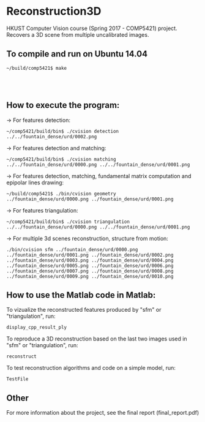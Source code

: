 Reconstruction3D
================
HKUST Computer Vision course (Spring 2017 - COMP5421) project. 
<br />
Recovers a 3D scene from multiple uncalibrated images. 

To compile and run on Ubuntu 14.04
----------------------------------
```
~/build/comp5421$ make
```
<br />
<br />

How to execute the program:
---------------------------
-> For features detection:
```
~/comp5421/build/bin$ ./cvision detection ../../fountain_dense/urd/0002.png
```
-> For features detection and matching:
```
~/comp5421/build/bin$ ./cvision matching ../../fountain_dense/urd/0000.png ../../fountain_dense/urd/0001.png
```
-> For features detection, matching, fundamental matrix computation and epipolar lines drawing:<br />
```
~/build/comp5421$ ./bin/cvision geometry ../fountain_dense/urd/0000.png ../fountain_dense/urd/0001.png
```
-> For features triangulation:
```
~/comp5421/build/bin$ ./cvision triangulation ../../fountain_dense/urd/0000.png ../../fountain_dense/urd/0001.png
```
-> For multiple 3d scenes reconstruction, structure from motion:
```
./bin/cvision sfm ../fountain_dense/urd/0000.png ../fountain_dense/urd/0001.png ../fountain_dense/urd/0002.png ../fountain_dense/urd/0003.png ../fountain_dense/urd/0004.png ../fountain_dense/urd/0005.png ../fountain_dense/urd/0006.png ../fountain_dense/urd/0007.png ../fountain_dense/urd/0008.png ../fountain_dense/urd/0009.png ../fountain_dense/urd/0010.png
```

How to use the Matlab code in Matlab:
-------------------------------------
To vizualize the reconstructed features produced by "sfm" or "triangulation", run:
```
display_cpp_result_ply
```
To reproduce a 3D reconstruction based on the last two images used in "sfm" or "triangulation", run:
```
reconstruct
```
To test reconstruction algorithms and code on a simple model, run:
```
TestFile
```

Other
-----
For more information about the project, see the final report (final_report.pdf)

